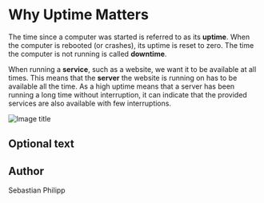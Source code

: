 <!-- BEGIN TITLE -->
# Why Uptime Matters
<!-- END TITLE -->

<!-- BEGIN BODY -->
The time since a computer was started is referred to as its
**uptime**.  When the computer is rebooted (or crashes), its uptime is
reset to zero.  The time the computer is not running is called
**downtime**.

When running a **service**, such as a website, we want it to be
available at all times.  This means that the **server** the website is
running on has to be available all the time.  As a high uptime means
that a server has been running a long time without interruption, it
can indicate that the provided services are also available with few
interruptions.
<!-- END BODY -->


![Image title](../images/image-114-why-uptime-matters.png)


## Optional text
<!-- BEGIN OPTIONAL -->
<!-- END OPTIONAL -->



## Author
<!-- BEGIN AUTHOR -->
Sebastian Philipp
<!-- END AUTHOR -->
